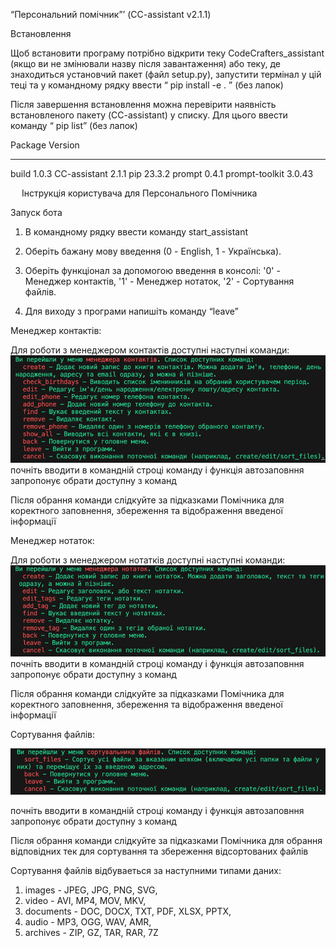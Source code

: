 “Персональний помічник”ʼ 
(CC-assistant v2.1.1)


Встановлення

Щоб встановити програму потрібно відкрити теку CodeCrafters_assistant (якщо ви не змінювали назву після завантаження) або теку, де знаходиться установчий пакет (файл setup.py), запустити термінал у цій теці та у командному рядку ввести “ pip install -e . ” (без лапок)

Після завершення встановлення можна перевірити наявність встановленого пакету (CC-assistant) у списку.
Для цього ввести команду “ pip list” (без лапок)

Package         Version
--------------- -------
build           1.0.3
CC-assistant    2.1.1
pip             23.3.2
prompt          0.4.1
prompt-toolkit  3.0.43


 
Інструкція користувача для Персонального Помічника

Запуск бота

1.	В командному рядку ввести команду  start_assistant
2.	Оберіть бажану мову введення (0 - English, 1 - Українська).
3.	Оберіть функціонал за допомогою введення в консолі:
'0' - Менеджер контактів,
'1' - Менеджер нотаток,
'2' - Сортування файлів.

4.	Для виходу з програми напишіть команду “leave”

Менеджер контактів:

Для роботи з менеджером контактів доступні наступні команди:
 ![Screen_1](screenshots/image.png)
почніть вводити в командній строці команду і функція автозаповння запропонує обрати доступну з команд

Після обрання команди слідкуйте за підказками Помічника для коректного заповнення, збереження та відображення  введеної інформації

Менеджер нотаток:

Для роботи з менеджером нотатків доступні наступні команди:
 ![Screen_2](screenshots/image-1.png)
почніть вводити в командній строці команду і функція автозаповння запропонує обрати доступну з команд

Після обрання команди слідкуйте за підказками Помічника для коректного заповнення, збереження та відображення  введеної інформації

Сортування файлів:

  ![Screen_3](screenshots/image-2.png)
 
почніть вводити в командній строці команду і функція автозаповння запропонує обрати доступну з команд

Після обрання команди слідкуйте за підказками Помічника для обрання відповідних тек для сортування та збереження відсортованих файлів

Сортування файлів відбуваеться за наступними типами даних: 
1. images - JPEG, JPG, PNG, SVG,
2. video - AVI, MP4, MOV, MKV, 
3. documents - DOC, DOCX, TXT, PDF, XLSX, PPTX,
4. audio - MP3, OGG, WAV, AMR,
5. archives - ZIP, GZ, TAR, RAR, 7Z
